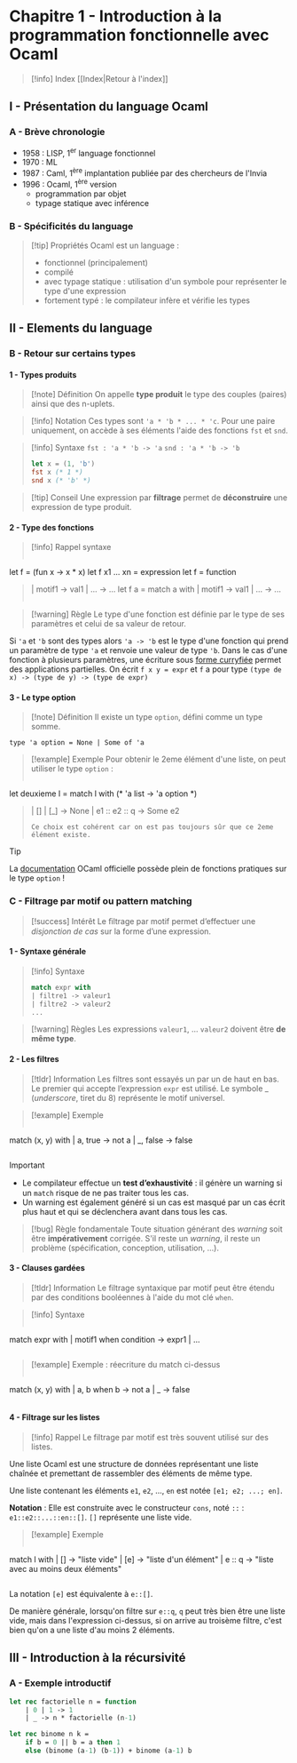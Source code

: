 # Chapitre 1 - Introduction à la programmation fonctionnelle avec Ocaml

> [!info] Index
> [[Index|Retour à l'index]]

## I - Présentation du language Ocaml

### A - Brève chronologie

- 1958 : LISP, 1<sup>er</sup> language fonctionnel
- 1970 : ML
- 1987 : Caml, 1<sup>ère</sup> implantation publiée par des chercheurs de l'Invia
- 1996 : Ocaml, 1<sup>ère</sup> version
	- programmation par objet
	- typage statique avec inférence

### B - Spécificités du language

> [!tip] Propriétés
Ocaml est un language :
>- fonctionnel (principalement)
>- compilé
>- avec typage statique : utilisation d'un symbole pour représenter le type d'une expression
>- fortement typé : le compilateur infère et vérifie les types

## II - Elements du language

### B - Retour sur certains types

#### 1 - Types produits

> [!note] Définition
>On appelle **type produit** le type des couples (paires) ainsi que des n-uplets.

> [!info] Notation
 Ces types sont `'a * 'b * ... * 'c`. Pour une paire uniquement, on accède à ses éléments l'aide des fonctions `fst` et `snd`.

> [!info] Syntaxe
`fst : 'a * 'b -> 'a`
`snd : 'a * 'b -> 'b`
>
> ```ocaml
> let x = (1, 'b')
> fst x (* 1 *)
> snd x (* 'b' *)
>```

> [!tip] Conseil
Une expression par **filtrage** permet de **déconstruire** une expression de type produit.

#### 2 - Type des fonctions

> [!info] Rappel syntaxe
>```ocaml
let f = (fun x -> x * x)
let f x1 ... xn = expression
let f = function
>	| motif1 -> val1
>	| ... -> ...
>let f a = match a with
>	| motif1 -> val1
>	| ... -> ...
>```

> [!warning] Règle
 Le type d'une fonction est définie par le type de ses paramètres et celui de sa valeur de retour.
>
Si `'a` et `'b` sont des types alors `'a -> 'b` est le type d'une fonction qui prend un paramètre de type `'a` et renvoie une valeur de type `'b`. 
Dans le cas d'une fonction à plusieurs paramètres, une écriture sous [forme curryfiée](https://fr.wikipedia.org/wiki/Curryfication#Caml) permet des applications partielles. 
On écrit `f x y = expr` et `f` a pour type `(type de x) -> (type de y) -> (type de expr)`

#### 3 - Le type option

> [!note] Définition
Il existe un type `option`, défini comme un type somme.
>
`type 'a option = None | Some of 'a`

> [!example] Exemple
> Pour obtenir le 2eme élément d'une liste, on peut utiliser le type `option` :
>```ocaml
let deuxieme l = match l with (* 'a list -> 'a option *)
>    | [] | [_] -> None
>    | e1 :: e2 :: q -> Some e2
>```
>Ce choix est cohérent car on est pas toujours sûr que ce 2eme élément existe.

> [!tip]
> La [documentation](https://v2.ocaml.org/api/Option.html) OCaml officielle possède plein de fonctions pratiques sur le type `option` !

### C - Filtrage par motif ou pattern matching

> [!success] Intérêt
Le ﬁltrage par motif permet d’effectuer une *disjonction de cas* sur la forme d’une expression.

#### 1 - Syntaxe générale

> [!info] Syntaxe
>```ocaml
  >match expr with
  >| filtre1 -> valeur1
  >| filtre2 -> valeur2
  >...
>  ```

  > [!warning] Règles
  Les expressions `valeur1`, ... `valeur2` doivent être **de même type**.

#### 2 - Les filtres

> [!tldr] Information
  Les filtres sont essayés un par un de haut en bas. Le premier qui accepte l’expression `expr` est utilisé. Le symbole \_ (*underscore*, tiret du 8) représente le motif universel.

  > [!example] Exemple
>```ocaml
match (x, y) with
| a, true -> not a
| _, false -> false
  >```

> [!important]
>- Le compilateur eﬀectue un **test d’exhaustivité** : il génère un warning si un `match` risque de ne pas traiter tous les cas.
>- Un warning est également généré si un cas est masqué par un cas écrit plus haut et qui se déclenchera avant dans tous les cas.

> [!bug] Règle fondamentale
Toute situation générant des *warning* soit être **impérativement** corrigée. S'il reste un *warning*, il reste un problème (spécification, conception, utilisation, ...).

#### 3 - Clauses gardées

> [!tldr] Information
  Le filtrage syntaxique par motif peut être étendu par des conditions booléennes à l'aide du mot clé `when`.

> [!info] Syntaxe
>  ```ocaml
match expr with
| motif1  when condition -> expr1
| ...
>  ```

> [!example] Exemple : réecriture du match ci-dessus
  >```ocaml
match (x, y) with
| a, b when b -> not a
| _ -> false
>  ```

#### 4 - Filtrage sur les listes

 > [!info] Rappel
  Le filtrage par motif est très souvent utilisé sur des listes.
>
  Une liste Ocaml est une structure de données représentant une liste chaînée et premettant de rassembler des éléments de même type.
>
  Une liste contenant les éléments `e1`, `e2`, ..., `en` est notée `[e1; e2; ...; en]`.
>
  **Notation** : Elle est construite avec le constructeur `cons`, noté `::` : `e1::e2::...::en::[]`. `[]` représente une liste vide.

  > [!example] Exemple
>```ocaml
match l with
| [] -> "liste vide"
| [e] -> "liste d'un élément"
| e :: q -> "liste avec au moins deux éléments"
>```
>
  La notation `[e]` est équivalente à `e::[]`.
>
  De manière générale, lorsqu'on filtre sur `e::q`, `q` peut très bien être une liste vide, mais dans l'expression ci-dessus, si on arrive au troisème filtre, c'est bien qu'on a une liste d'au moins 2 éléments.

## III - Introduction à la récursivité

### A - Exemple introductif

```ocaml
let rec factorielle n = function
    | 0 | 1 -> 1
    | _ -> n * factorielle (n-1)

let rec binome n k =
    if b = 0 || b = a then 1
    else (binome (a-1) (b-1)) + binome (a-1) b
```

